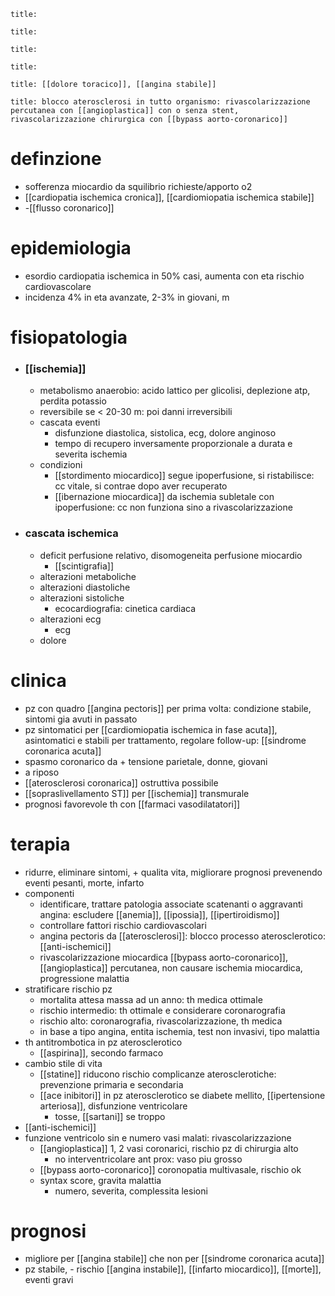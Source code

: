 ```ad-definizione
title:
```
```ad-eziologia
title:
```
```ad-fisiopatologia
title:
```
```ad-diagnosi
title:
```
```ad-clinica
title: [[dolore toracico]], [[angina stabile]]
```
```ad-terapia
title: blocco aterosclerosi in tutto organismo: rivascolarizzazione percutanea con [[angioplastica]] con o senza stent, rivascolarizzazione chirurgica con [[bypass aorto-coronarico]]
```
# definzione
- sofferenza miocardio da squilibrio richieste/apporto o2
- [[cardiopatia ischemica cronica]], [[cardiomiopatia ischemica stabile]]
- -[[flusso coronarico]]

# epidemiologia
- esordio cardiopatia ischemica in 50% casi, aumenta con eta rischio cardiovascolare
- incidenza 4% in eta avanzate, 2-3% in giovani, m

# fisiopatologia
- ### [[ischemia]]
	- metabolismo anaerobio: acido lattico per glicolisi, deplezione atp, perdita potassio
	- reversibile se < 20-30 m: poi danni irreversibili
	- cascata eventi
		- disfunzione diastolica, sistolica, ecg, dolore anginoso
		- tempo di recupero inversamente proporzionale a durata e severita ischemia
	- condizioni
		- [[stordimento miocardico]] segue ipoperfusione, si ristabilisce: cc vitale, si contrae dopo aver recuperato
		- [[ibernazione miocardica]] da ischemia subletale con ipoperfusione: cc non funziona sino a rivascolarizzazione 
- ### cascata ischemica
	- deficit perfusione relativo, disomogeneita perfusione miocardio
		- [[scintigrafia]]
	- alterazioni metaboliche
	- alterazioni diastoliche
	- alterazioni sistoliche
		- ecocardiografia: cinetica cardiaca
	- alterazioni ecg
		- ecg
	- dolore

# clinica
- pz con quadro [[angina pectoris]] per prima volta: condizione stabile, sintomi gia avuti in passato
- pz sintomatici per [[cardiomiopatia ischemica in fase acuta]], asintomatici e stabili per trattamento, regolare follow-up: [[sindrome coronarica acuta]]
- spasmo coronarico da + tensione parietale, donne, giovani
- a riposo
- [[aterosclerosi coronarica]] ostruttiva possibile
- [[sopraslivellamento ST]] per [[ischemia]] transmurale
- prognosi favorevole th con [[farmaci vasodilatatori]]

# terapia
- ridurre, eliminare sintomi, + qualita vita, migliorare prognosi prevenendo eventi pesanti, morte, infarto
- componenti
	- identificare, trattare patologia associate scatenanti o aggravanti angina: escludere [[anemia]], [[ipossia]], [[ipertiroidismo]]
	- controllare fattori rischio cardiovascolari
	- angina pectoris da [[aterosclerosi]]: blocco processo aterosclerotico: [[anti-ischemici]]
	- rivascolarizzazione miocardica [[bypass aorto-coronarico]], [[angioplastica]] percutanea, non causare ischemia miocardica, progressione malattia
- stratificare rischio pz
	- mortalita attesa massa ad un anno: th medica ottimale
	- rischio intermedio: th ottimale e considerare coronarografia
	- rischio alto: coronarografia, rivascolarizzazione, th medica
	- in base a tipo angina, entita ischemia, test non invasivi, tipo malattia
- th antitrombotica in pz aterosclerotico
	- [[aspirina]], secondo farmaco
- cambio stile di vita
	- [[statine]] riducono rischio complicanze aterosclerotiche: prevenzione primaria e secondaria
	- [[ace inibitori]] in pz aterosclerotico se diabete mellito, [[ipertensione arteriosa]], disfunzione ventricolare
		- tosse, [[sartani]] se troppo
- [[anti-ischemici]]
- funzione ventricolo sin e numero vasi malati: rivascolarizzazione
	- [[angioplastica]] 1, 2 vasi coronarici, rischio pz di chirurgia alto
		- no interventricolare ant prox: vaso piu grosso
	- [[bypass aorto-coronarico]] coronopatia multivasale, rischio ok
	- syntax score, gravita malattia
		- numero, severita, complessita lesioni

# prognosi
- migliore per [[angina stabile]] che non per [[sindrome coronarica acuta]]
- pz stabile, - rischio [[angina instabile]], [[infarto miocardico]], [[morte]], eventi gravi